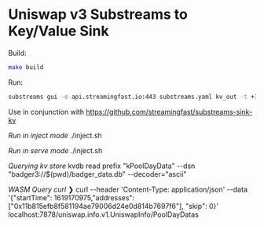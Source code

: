 # Uniswap v3 Substreams to Key/Value Sink

Build:

```bash
make build
```

Run:

```bash
substreams gui -e api.streamingfast.io:443 substreams.yaml kv_out -t +1000
```

Use in conjunction with https://github.com/streamingfast/substreams-sink-kv



*Run in inject mode*
./inject.sh

*Run in serve mode*
./inject.sh


*Querying kv store*
kvdb read prefix "kPoolDayData"  --dsn "badger3://$(pwd)/badger_data.db" --decoder="ascii"

*WASM Query curl*
❯ curl --header 'Content-Type: application/json' --data '{"startTime": 1619170975,"addresses": ["0x11b815efb8f581194ae79006d24e0d814b7697f6"], "skip": 0}' localhost:7878/uniswap.info.v1.UniswapInfo/PoolDayDatas

